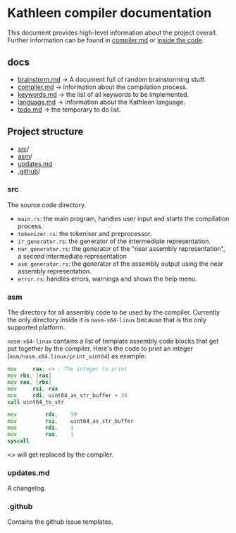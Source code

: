 # Kathleen compiler documentation

This document provides high-level information about the project overall. Further information can be found in [compiler.md](compiler.md) or [inside the code](../src/main.rs).

## docs

- [brainstorm.md](brainstorm.md) -> A document full of random brainstorming stuff.
- [compiler.md](compiler.md) -> information about the compilation process.
- [keywords.md](keywords.md) -> the list of all keywords to be implemented.
- [language.md](language.md) -> information about the Kathleen language.
- [todo.md](todo.md) -> the temporary to do list.

## Project structure

- [src](#src)/
- [asm](#asm)/
- [updates.md](#updatesmd)
- [.github](#github)/

### src

The source code directory.

- `main.rs`: the main program, handles user input and starts 
the compilation process.
- `tokenizer.rs`: the tokeniser and preprocessor.
- `ir_generator.rs`: the generator of the intermediate representation.
- `nar_generator.rs`: the generator of the "near assembly representation", a second intermediate representation
- `asm_generator.rs`: the generator of the assembly output using the near assembly representation.
- `error.rs`: handles errors, warnings and shows the help menu.

### asm

The directory for all assembly code to be used by the compiler. Currently the only directory inside it is `nasm-x64-linux` because that is the only supported platform.

`nasm-x64-linux` contains a list of template assembly code blocks that get put together by the compiler. Here's the code to print an integer (`asm/nasm.x64.linux/print_uint64`) as example:
```asm
mov     rax, <> ; The integer to print
mov rbx, [rax]
mov rax, [rbx]
mov     rsi, rax
mov     rdi, uint64_as_str_buffer + 38
call uint64_to_str

mov         rdx,    39
mov         rsi,    uint64_as_str_buffer
mov         rdi,    1
mov         rax,    1
syscall
```
<> will get replaced by the compiler.

### updates.md

A changelog.

### .github

Contains the github issue templates.